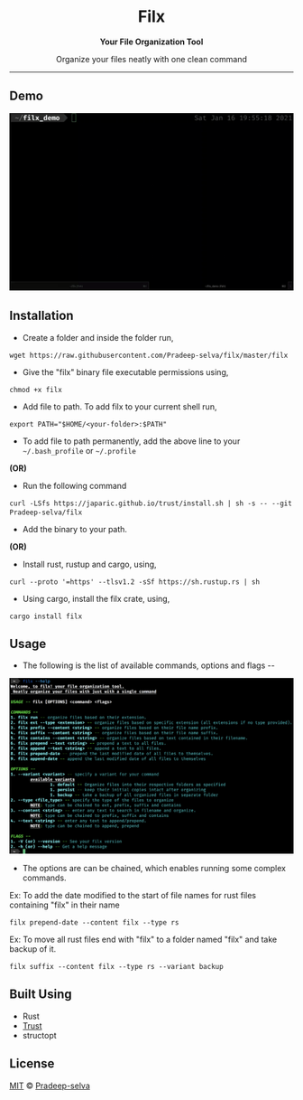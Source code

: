 <h1 align="center">Filx</h1>
<div align="center">
  <strong>Your File Organization Tool</strong>
  <p>Organize your files neatly with one clean command</p>
</div>

---

## Demo

<div align="center">
    <img src="./asset/filx_demo.gif" alt="demo" width="800"/>
</div>

## Installation

- Create a folder and inside the folder run,

```
wget https://raw.githubusercontent.com/Pradeep-selva/filx/master/filx
```

- Give the "filx" binary file executable permissions using,

```
chmod +x filx
```

- Add file to path. To add filx to your current shell run,

```
export PATH="$HOME/<your-folder>:$PATH"
```

- To add file to path permanently, add the above line to your `~/.bash_profile` or `~/.profile`

**(OR)**

- Run the following command

```
curl -LSfs https://japaric.github.io/trust/install.sh | sh -s -- --git Pradeep-selva/filx
```

- Add the binary to your path.

**(OR)**

- Install rust, rustup and cargo, using,

```
curl --proto '=https' --tlsv1.2 -sSf https://sh.rustup.rs | sh
```

- Using cargo, install the filx crate, using,

```
cargo install filx
```

## Usage

- The following is the list of available commands, options and flags --

<div align="center">
    <img src="./asset/help.png" alt="demo" width="800"/>
</div>

- The options are can be chained, which enables running some complex commands.

Ex: To add the date modified to the start of file names for rust files containing "filx" in their name

```
filx prepend-date --content filx --type rs
```

Ex: To move all rust files end with "filx" to a folder named "filx" and take backup of it.

```
filx suffix --content filx --type rs --variant backup
```

## Built Using

- Rust
- [Trust](https://github.com/japaric/trust)
- structopt

## License

[MIT](LICENSE) © [Pradeep-selva](https://github.com/Pradeep-selva)
